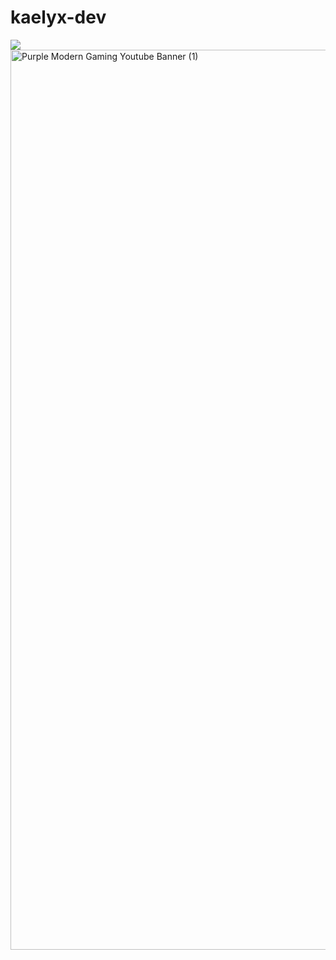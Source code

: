 # kaelyx-dev
<img src="https://github.com/user-attachments/assets/dd760123-7af6-4b3f-aa6f-c8ab4bdd9fe9" />
<img width="2560" height="1440" alt="Purple Modern Gaming Youtube Banner (1)" src="https://github.com/user-attachments/assets/cf1172fd-370f-4248-97da-b63eca9bbb1e" />
